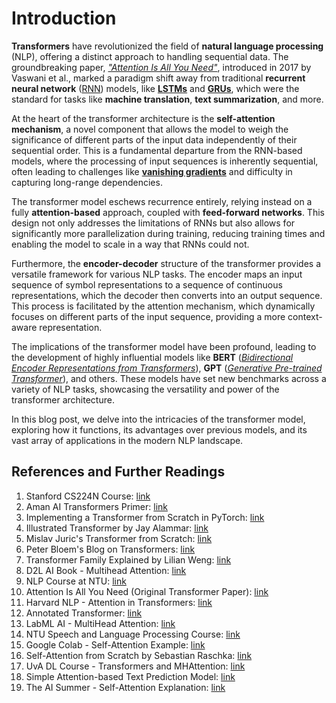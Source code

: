 # Introduction

**Transformers** have revolutionized the field of **natural language
processing** (NLP), offering a distinct approach to handling sequential data.
The groundbreaking paper,
[_"Attention Is All You Need"_](<https://en.wikipedia.org/wiki/Transformer_(machine_learning_model)>),
introduced in 2017 by Vaswani et al., marked a paradigm shift away from
traditional **recurrent neural network**
([RNN](https://en.wikipedia.org/wiki/Recurrent_neural_network)) models, like
[**LSTMs**](https://en.wikipedia.org/wiki/Long_short-term_memory) and
[**GRUs**](https://en.wikipedia.org/wiki/Gated_recurrent_unit), which were the
standard for tasks like **machine translation**, **text summarization**, and
more.

At the heart of the transformer architecture is the **self-attention
mechanism**, a novel component that allows the model to weigh the significance
of different parts of the input data independently of their sequential order.
This is a fundamental departure from the RNN-based models, where the processing
of input sequences is inherently sequential, often leading to challenges like
[**vanishing gradients**](https://en.wikipedia.org/wiki/Vanishing_gradient_problem)
and difficulty in capturing long-range dependencies.

The transformer model eschews recurrence entirely, relying instead on a fully
**attention-based** approach, coupled with **feed-forward networks**. This
design not only addresses the limitations of RNNs but also allows for
significantly more parallelization during training, reducing training times and
enabling the model to scale in a way that RNNs could not.

Furthermore, the **encoder-decoder** structure of the transformer provides a
versatile framework for various NLP tasks. The encoder maps an input sequence of
symbol representations to a sequence of continuous representations, which the
decoder then converts into an output sequence. This process is facilitated by
the attention mechanism, which dynamically focuses on different parts of the
input sequence, providing a more context-aware representation.

The implications of the transformer model have been profound, leading to the
development of highly influential models like **BERT**
([_Bidirectional Encoder Representations from Transformers_](<https://en.wikipedia.org/wiki/BERT_(language_model)>)),
**GPT**
([_Generative Pre-trained Transformer_](https://en.wikipedia.org/wiki/GPT-3)),
and others. These models have set new benchmarks across a variety of NLP tasks,
showcasing the versatility and power of the transformer architecture.

In this blog post, we delve into the intricacies of the transformer model,
exploring how it functions, its advantages over previous models, and its vast
array of applications in the modern NLP landscape.

## References and Further Readings

1. Stanford CS224N Course: [link](https://web.stanford.edu/class/cs224n/)
2. Aman AI Transformers Primer:
   [link](https://aman.ai/primers/ai/transformers/#transformer-core)
3. Implementing a Transformer from Scratch in PyTorch:
   [link](https://www.lesswrong.com/posts/2kyzD5NddfZZ8iuA7/implementing-a-transformer-from-scratch-in-pytorch-a-write)
4. Illustrated Transformer by Jay Alammar:
   [link](http://jalammar.github.io/illustrated-transformer/)
5. Mislav Juric's Transformer from Scratch:
   [link](https://github.com/MislavJuric/transformer-from-scratch/blob/main/layers/MultiHeadAttention.py)
6. Peter Bloem's Blog on Transformers:
   [link](https://peterbloem.nl/blog/transformers)
7. Transformer Family Explained by Lilian Weng:
   [link](https://lilianweng.github.io/posts/2023-01-27-the-transformer-family-v2/)
8. D2L AI Book - Multihead Attention:
   [link](https://d2l.ai/chapter_attention-mechanisms-and-transformers/multihead-attention.html)
9. NLP Course at NTU:
   [link](https://speech.ee.ntu.edu.tw/~hylee/ml/ml2021-course-data/self_v7.pdf)
10. Attention Is All You Need (Original Transformer Paper):
    [link](https://arxiv.org/pdf/1706.03762.pdf)
11. Harvard NLP - Attention in Transformers:
    [link](https://nlp.seas.harvard.edu/2018/04/03/attention.html#batches-and-masking)
12. Annotated Transformer:
    [link](http://nlp.seas.harvard.edu/annotated-transformer/)
13. LabML AI - MultiHead Attention:
    [link](https://nn.labml.ai/transformers/mha.html)
14. NTU Speech and Language Processing Course:
    [link](https://speech.ee.ntu.edu.tw/~hylee/ml/2023-spring.php)
15. Google Colab - Self-Attention Example:
    [link](https://colab.research.google.com/drive/1u-610KA-urqfJjDH5O0pecwfP--V9DQs?usp=sharing#scrollTo=iXZ5B0EKJGs8)
16. Self-Attention from Scratch by Sebastian Raschka:
    [link](https://sebastianraschka.com/blog/2023/self-attention-from-scratch.html)
17. UvA DL Course - Transformers and MHAttention:
    [link](https://uvadlc-notebooks.readthedocs.io/en/latest/tutorial_notebooks/tutorial6/Transformers_and_MHAttention.html)
18. Simple Attention-based Text Prediction Model:
    [link](https://datascience.stackexchange.com/questions/94205/a-simple-attention-based-text-prediction-model-from-scratch-using-pytorch)
19. The AI Summer - Self-Attention Explanation:
    [link](https://theaisummer.com/self-attention/#how-multi-head-attention-works-in-detail)
